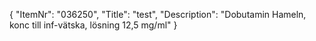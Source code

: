 {
  "ItemNr": "036250",
  "Title": "test",
  "Description": "Dobutamin Hameln, konc till inf-vätska, lösning 12,5 mg/ml"
}